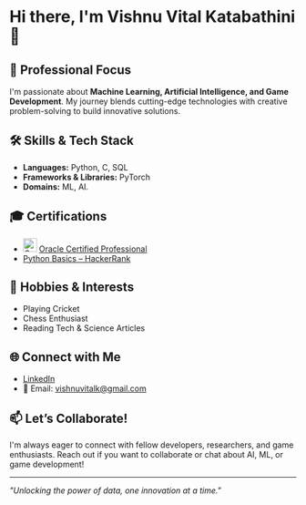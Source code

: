 # Hi there, I'm Vishnu Vital Katabathini 👋

## 🚀 Professional Focus
I'm passionate about **Machine Learning, Artificial Intelligence, and Game Development**. My journey blends cutting-edge technologies with creative problem-solving to build innovative solutions.

## 🛠️ Skills & Tech Stack
- **Languages:** Python, C, SQL
- **Frameworks & Libraries:** PyTorch
- **Domains:** ML, AI.

## 🎓 Certifications

- <img src="https://upload.wikimedia.org/wikipedia/commons/5/50/Oracle_logo.svg" alt="Oracle Logo" width="24" height="24" /> [Oracle Certified Professional](https://catalog-education.oracle.com/pls/certview/sharebadge?id=ED2A3BC2FC7CFAB7681C953333302FF56424B6842355AE087604BEE7221C82A2)
- [Python Basics – HackerRank](https://www.hackerrank.com/certificates/a3dec263ae2b)

## 🏏 Hobbies & Interests
- Playing Cricket
- Chess Enthusiast
- Reading Tech & Science Articles

## 🌐 Connect with Me
- [LinkedIn](https://www.linkedin.com/in/vishnu-vital-katabathini/)
- 📧 Email: vishnuvitalk@gmail.com

<!--
## 🌟 Featured Projects
*Add your favorite projects here!*
-->

## 📫 Let’s Collaborate!
I'm always eager to connect with fellow developers, researchers, and game enthusiasts. Reach out if you want to collaborate or chat about AI, ML, or game development!

---

*"Unlocking the power of data, one innovation at a time."*
